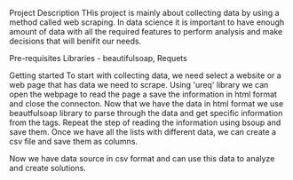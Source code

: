Project Description
THis project is mainly about collecting data by using a method called web scraping. In data science it is important to have enough amount of data with all the required features to perform analysis and make decisions that will benifit our needs.

Pre-requisites
Libraries - beautifulsoap, Requets

Getting started
To start with collecting data, we need select a website or a web page that has data we need to scrape.
Using 'ureq' library we can open the webpage to read the page a save the information in html format and close the connecton.
Now that we have the data in html format we use beautfulsoap library to parse through the data and get specific information from the tags.
Repeat the step of reading the information using bsoup and save them.
Once we have all the lists with different data, we can create a csv file and save them as columns.

Now we have data source in csv format and can use this data to analyze and create solutions.
